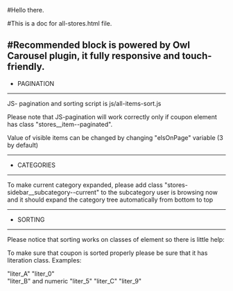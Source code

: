 #Hello there.

#This is a doc for all-stores.html file.

#Recommended block is powered by Owl Carousel plugin, it fully responsive and touch-friendly.
---------------
- PAGINATION
---------------
JS- pagination and sorting script is js/all-items-sort.js

Please note that JS-pagination will work correctly only if coupon element has class "stores__item--paginated".

Value of visible items can be changed by changing "elsOnPage" variable (3 by default)

---------------
- CATEGORIES
---------------
To make current category expanded, please add class "stores-sidebar__subcategory--current" to the subcategory user is browsing now and it should expand the category tree automatically from bottom to top

---------------
- SORTING
---------------
Please notice that sorting works on classes of element so there is little help:

To make sure that coupon is sorted properly please be sure that it has literation class. Examples:

"liter_A"                      "liter_0"        
"liter_B"      and numeric     "liter_5"
"liter_C"                      "liter_9"